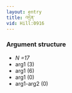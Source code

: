 ```yaml
---
layout: entry
title: འདྲེན་
vid: Hill:0916
---
```

### Argument structure
* _N =17_
* arg1 (3)
* arg1 (6)
* arg1 (0)
* arg1-arg2 (0)
